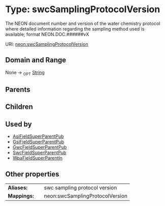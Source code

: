 
# Type: swcSamplingProtocolVersion


The NEON document number and version of the water chemistry protocol where detailed information regarding the sampling method used is available; format NEON.DOC.######vX

URI: [neon:swcSamplingProtocolVersion](https://data.neonscience.org/swcSamplingProtocolVersion)


## Domain and Range

None ->  <sub>OPT</sub> [String](types/String.md)

## Parents


## Children


## Used by

 * [AsiFieldSuperParentPub](AsiFieldSuperParentPub.md)
 * [GsiFieldSuperParentPub](GsiFieldSuperParentPub.md)
 * [GwcFieldSuperParentPub](GwcFieldSuperParentPub.md)
 * [SwcFieldSuperParentPub](SwcFieldSuperParentPub.md)
 * [WpaFieldSuperParentIn](WpaFieldSuperParentIn.md)

## Other properties

|  |  |  |
| --- | --- | --- |
| **Aliases:** | | swc sampling protocol version |
| **Mappings:** | | neon:swcSamplingProtocolVersion |

